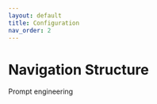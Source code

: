 ```yaml
---
layout: default
title: Configuration
nav_order: 2
---
```


# Navigation Structure

Prompt engineering
